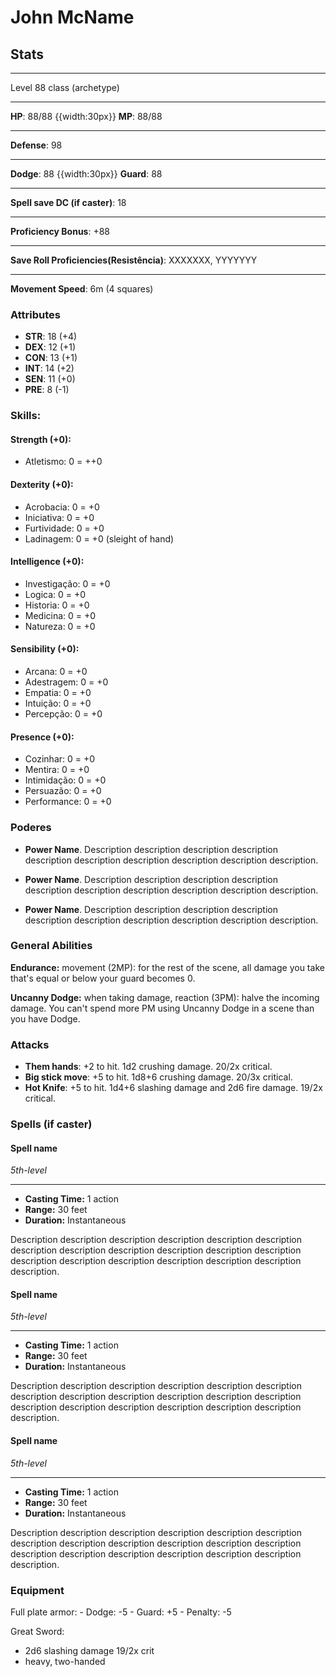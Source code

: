 # John McName
## Stats
___
Level 88 class (archetype)
___
**HP**: 88/88
{{width:30px}}
**MP**: 88/88
___
**Defense**: 98
___
**Dodge**: 88
{{width:30px}}
**Guard**: 88
___
**Spell save DC (if caster)**: 18
___
**Proficiency Bonus**: +88
___
**Save Roll Proficiencies(Resistência)**: XXXXXXX, YYYYYYY
___
**Movement Speed**: 6m (4 squares)

### Attributes
- **STR**: 18 (+4)
- **DEX**: 12 (+1)
- **CON**: 13 (+1)
- **INT**: 14 (+2)
- **SEN**: 11 (+0)
- **PRE**: 8 (-1)

### Skills:

#### Strength (+0):
- Atletismo: 0 = ++0

#### Dexterity (+0):
- Acrobacia: 0 = +0
- Iniciativa: 0 = +0
- Furtividade: 0 = +0
- Ladinagem: 0 = +0 (sleight of hand)

#### Intelligence (+0):
- Investigação: 0 = +0
- Logica: 0 = +0
- Historia: 0 = +0
- Medicina: 0 = +0
- Natureza: 0 = +0

#### Sensibility (+0):
- Arcana: 0 = +0
- Adestragem: 0 = +0
- Empatia: 0 = +0
- Intuição: 0 = +0
- Percepção: 0 = +0

#### Presence (+0):
- Cozinhar: 0 = +0
- Mentira: 0 = +0
- Intimidação: 0 = +0
- Persuazão: 0 = +0
- Performance: 0 = +0

### Poderes
- **Power Name**. Description description description description description description description description description description.

- **Power Name**. Description description description description description description description description description description.

- **Power Name**. Description description description description description description description description description description.

### General Abilities

**Endurance:** movement (2MP): for the rest of the scene, all damage you take that's equal or below your guard becomes 0.

**Uncanny Dodge:** when taking damage, reaction (3PM): halve the incoming damage. You can't spend more PM using Uncanny Dodge in a scene than you have Dodge.

### Attacks
- **Them hands**:  +2 to hit. 1d2 crushing damage. 20/2x critical.
- **Big stick move**:  +5 to hit. 1d8+6 crushing damage. 20/3x critical.
- **Hot Knife**:  +5 to hit. 1d4+6 slashing damage and 2d6 fire damage. 19/2x critical.

### Spells (if caster)
#### Spell name
*5th-level*
___
- **Casting Time:** 1 action
- **Range:** 30 feet
- **Duration:** Instantaneous

Description description description description description description description description description description description description description description description description description description description.

#### Spell name
*5th-level*
___
- **Casting Time:** 1 action
- **Range:** 30 feet
- **Duration:** Instantaneous

Description description description description description description description description description description description description description description description description description description description.

#### Spell name
*5th-level*
___
- **Casting Time:** 1 action
- **Range:** 30 feet
- **Duration:** Instantaneous

Description description description description description description description description description description description description description description description description description description description.

### Equipment
Full plate armor:
	- Dodge: -5
	- Guard: +5
	- Penalty: -5

Great Sword:
  - 2d6 slashing damage 19/2x crit
  - heavy, two-handed
